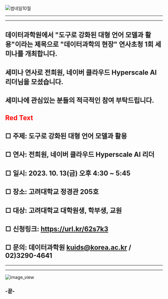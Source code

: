 
![썸네일10월](https://github.com/kuids/kuids.github.io/assets/91585914/42b73033-2f65-4777-926e-087a717f0463)

*******************************************************************************

*******************************************************************************
## 데이터과학원에서 "도구로 강화된 대형 언어 모델과 활용"이라는 제목으로 "데이터과학의 현장" 연사초청 1회 세미나를 개최합니다.
## 세미나 연사로 전희원, 네이버 클라우드 Hyperscale AI 리더님을 모셨습니다. 
## 세미나에 관심있는 분들의 적극적인 참여 부탁드립니다.

## <span style="color:red">Red Text</span> 

## □ 주제: 도구로 강화된 대형 언어 모델과 활용

## □ 연사: 전희원, 네이버 클라우드 Hyperscale AI 리더 

## □ 일시: 2023. 10. 13(금) 오후 4:30 ~ 5:45 

## □ 장소: 고려대학교 정경관 205호

## □ 대상: 고려대학교 대학원생, 학부생, 교원

## □ 신청링크: https://url.kr/62s7k3

## □ 문의: 데이터과학원 kuids@korea.ac.kr / 02)3290-4641
*******************************************************************************

*******************************************************************************
![image_view](https://github.com/kuids/kuids.github.io/assets/91585914/d44438c8-88b9-4bd6-8f6f-9c36d733d8c2)

### -끝-
